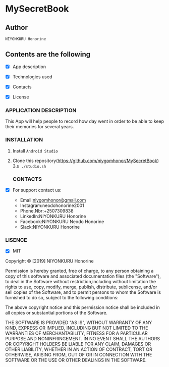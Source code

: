 # MySecretBook

## Author 

`NIYONKURU Honorine`

## Contents are the following
  - [x] App description
  - [x]  Technologies used

  - [x]  Contacts
  - [x]  License
  
  
 ### APPLICATION DESCRIPTION
  
This App will help people to record how day went in order to be
 able to keep their memories for several years.
 
 ### INSTALLATION
 
 1. Install  `Android Studio`
2. Clone this repository(https://github.com/niygomhonor/MySecretBook)
3.`$ ./studio.sh`
  
    ### CONTACTS
  
  
- [X]  For support contact us:

     +  Email:niygomhonor@gmail.com
     +  Instagram:neodohonorine2001
     +  Phone.Nbr:+2507309838
     +  LinkedIn:NIYONKURU Honorine
     +  Facebook:NIYONKURU Neodo Honorine
     +  Slack:NIYONKURU Honorine

### LISENCE
- [x] MIT

Copyright &copy; [2019] NIYONKURU Honorine

Permission is hereby granted, free of charge, to any person obtaining a copy of this software and associated documentation files (the "Software"),
 to deal in the Software without restriction,including without limitation the rights to use, 
 copy, modify, merge, publish, distribute, sublicense, and/or sell copies of the Software, and to permit persons to whom the Software is furnished to do so,
  subject to the following conditions:

The above copyright notice and this permission notice shall be included in all copies or substantial portions of the Software.

THE SOFTWARE IS PROVIDED "AS IS", WITHOUT WARRANTY OF ANY KIND, EXPRESS OR IMPLIED, INCLUDING BUT NOT LIMITED TO THE WARRANTIES OF MERCHANTABILITY, 
FITNESS FOR A PARTICULAR PURPOSE AND NONINFRINGEMENT. IN NO EVENT SHALL THE AUTHORS OR COPYRIGHT HOLDERS BE LIABLE FOR ANY CLAIM, DAMAGES OR OTHER LIABILITY,
 WHETHER IN AN ACTION OF CONTRACT, TORT OR OTHERWISE, ARISING FROM, OUT OF OR IN CONNECTION WITH THE SOFTWARE OR THE USE OR OTHER DEALINGS IN THE SOFTWARE.
